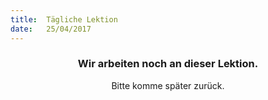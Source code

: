 ```yaml
---
title:  Tägliche Lektion
date:   25/04/2017
---
```


### <center>Wir arbeiten noch an dieser Lektion.</center>
<center>Bitte komme später zurück.</center>